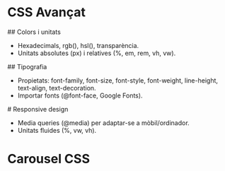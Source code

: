 # CSS Avançat

## Colors i unitats
- Hexadecimals, rgb(), hsl(), transparència.
- Unitats absolutes (px) i relatives (%, em, rem, vh, vw).

## Tipografia
- Propietats: font-family, font-size, font-style, font-weight, line-height, text-align, text-decoration.
- Importar fonts (@font-face, Google Fonts).



# Responsive design
- Media queries (@media) per adaptar-se a mòbil/ordinador.
- Unitats fluides (%, vw, vh).

# Carousel CSS